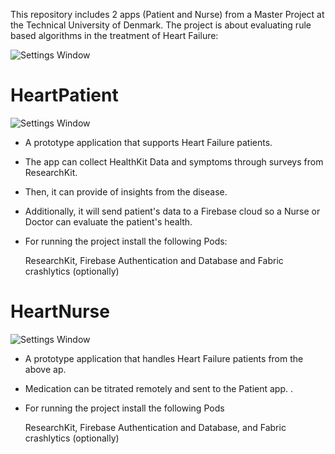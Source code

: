 This repository includes 2 apps (Patient and Nurse) from a Master Project at the Technical University of Denmark.
The project is about evaluating rule based algorithms in the treatment of Heart Failure:

![Settings Window](https://github.com/juanvalladolid/HeartProject/blob/juanvalladolid-upload-1/medicine-titration.png)


# HeartPatient

![Settings Window](https://github.com/juanvalladolid/HeartProject/blob/images/healthkit.png)

- A prototype application that supports Heart Failure patients.

- The app can collect HealthKit Data and symptoms through surveys from ResearchKit. 

- Then, it can provide of insights from the disease. 

- Additionally, it will send patient's data to a Firebase cloud so a Nurse or Doctor can evaluate the patient's health.

- For running the project install the following Pods:

  ResearchKit, Firebase Authentication and Database and Fabric crashlytics (optionally)

# HeartNurse

![Settings Window](https://github.com/juanvalladolid/HeartProject/blob/images/Nurse1.png)

- A prototype application that handles Heart Failure patients from the above ap. 

- Medication can be titrated remotely and sent to the Patient app.
.
- For running the project install the following Pods

  ResearchKit, Firebase Authentication and Database, and Fabric crashlytics (optionally)

